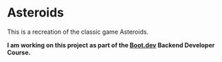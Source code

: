# Asteroids
This is a recreation of the classic game Asteroids.

**I am working on this project as part of the [Boot.dev](https://www.boot.dev/) Backend Developer Course.**
